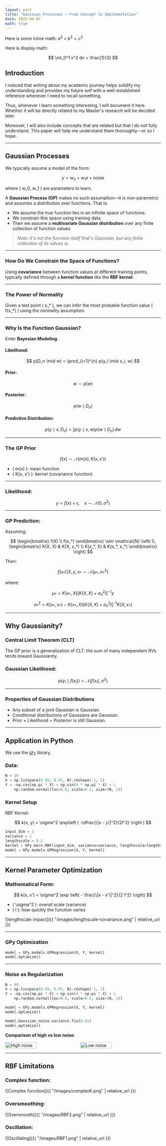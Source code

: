 ```yaml
---
layout: post
title: "Gaussian Processes — From Concept to Implementation"
date: 2025-04-07
math: true
---
```



Here is some inline math: $a^2 + b^2 = c^2$

Here is display math:

$$
\int_0^1 x^2 dx = \frac{1}{3}
$$


## Introduction

I noticed that writing about my academic journey helps solidify my understanding and provides my future self with a well-established reference whenever I need to recall something.

Thus, whenever I learn something interesting, I will document it here. Whether it will be directly related to my Master's research will be decided later. 

Moreover, I will also include concepts that are related but that I do not fully understand. This paper will help me understand them thoroughly—or so I hope.

---

## Gaussian Processes

We typically assume a model of the form:

$$
y = w_0 + w_1 x + \text{noise}
$$

where \( w_0, w_1 \) are parameters to learn.

A **Gaussian Process (GP)** makes no such assumption—it is non-parametric and assumes a distribution over functions. That is:

- We assume the true function lies in an infinite space of functions.
- We constrain this space using training data.
- Then we assume a **multivariate Gaussian distribution** over any finite collection of function values.

> *Note: It's not the function itself that's Gaussian, but any finite collection of its values is.*

---

### How Do We Constrain the Space of Functions?

Using **covariance** between function values at different training points, typically defined through a **kernel function** like the **RBF kernel**.

---

### The Power of Normality

Given a test point \( x_* \), we can infer the most probable function value \( f(x_*) \) using the normality assumption.

---

### Why Is the Function Gaussian?

Enter **Bayesian Modeling**.

#### Likelihood:

$$
p(D_n \mid w) = \prod_{i=1}^{n} p(y_i \mid x_i, w)
$$

#### Prior:

$$
w \sim p(w)
$$

#### Posterior:

$$
p(w \mid D_n)
$$

#### Predictive Distribution:

$$
p(y \mid x, D_n) = \int p(y \mid x, w) p(w \mid D_n) \, dw
$$

---

### The GP Prior

$$
f(x) \sim \mathcal{N}(m(x), K(x, x'))
$$

- \( m(x) \): mean function  
- \( K(x, x') \): kernel (covariance function)

---

### Likelihood:

$$
y = f(x) + \epsilon, \quad \epsilon \sim \mathcal{N}(0, \sigma^2)
$$

---

### GP Prediction:

Assuming:

$$
\begin{bmatrix} f(X) \\ f(x_*) \end{bmatrix} \sim \mathcal{N}
\left( 0, 
\begin{bmatrix} K(X, X) & K(X, x_*) \\
K(x_*, X) & K(x_*, x_*) \end{bmatrix} \right)
$$

Then:

$$
f(x_*) | X, y, x_* \sim \mathcal{N}(\mu_*, \sigma_*^2)
$$

where:

$$
\mu_* = K(x_*, X) [K(X, X) + \sigma_n^2 I]^{-1} y
$$

$$
\sigma_*^2 = K(x_*, x_*) - K(x_*, X) [K(X, X) + \sigma_n^2 I]^{-1} K(X, x_*)
$$

---

## Why Gaussianity?

### Central Limit Theorem (CLT)

The GP prior is a generalization of CLT: the sum of many independent RVs tends toward Gaussianity.

### Gaussian Likelihood:

$$
p(y_i \mid f(x_i)) = \mathcal{N}(f(x_i), \sigma^2)
$$

---

### Properties of Gaussian Distributions

- Any subset of a joint Gaussian is Gaussian.
- Conditional distributions of Gaussians are Gaussian.
- Prior × Likelihood = Posterior is still Gaussian.

---

## Application in Python

We use the [`GPy`](https://sheffieldml.github.io/GPy/) library.

### Data:

```python
N = 10
X = np.linspace(0.05, 0.95, N).reshape(-1, 1)
Y = -np.cos(np.pi * X) + np.sin(4 * np.pi * X) + \
    np.random.normal(loc=0.0, scale=0.1, size=(N, 1))
```

### Kernel Setup

RBF Kernel:

$$
k(x, y) = \sigma^2 \exp\left ( -\dfrac{\|x - y\|^2}{2l^2} \right )
$$

```python
input_dim = 1
variance = 1
lengthscale = 0.2
kernel = GPy.kern.RBF(input_dim, variance=variance, lengthscale=lengthscale)
model = GPy.models.GPRegression(X, Y, kernel)
```

---

## Kernel Parameter Optimization

### Mathematical Form:

$$
k(x, x') = \sigma^2 \exp \left( - \frac{\|x - x'\|^2}{2 l^2} \right)
$$

- \( \sigma^2 \): overall scale (variance)  
- \( l \): how quickly the function varies

![lengthscale impact]({{ "/images/lengthscale-covariance.png" | relative_url }})

---

### GPy Optimization

```python
model = GPy.models.GPRegression(X, Y, kernel)
model.optimize()
```

---

### Noise as Regularization

```python
N = 40
X = np.linspace(0.05, 0.95, N).reshape(-1, 1)
Y = -np.cos(np.pi * X) + np.sin(4 * np.pi * X) + \
    np.random.normal(loc=0.0, scale=0.5, size=(N, 1))

model = GPy.models.GPRegression(X, Y, kernel)
model.optimize()

model.Gaussian_noise.variance.fix(0.01)
model.optimize()
```

**Comparison of high vs low noise:**

<div style="display: flex; gap: 1rem;">
  <img src="{{ '/images/highvar.png' | relative_url }}" alt="High noise" width="45%">
  <img src="{{ '/images/lowvar.png' | relative_url }}" alt="Low noise" width="45%">
</div>

---

## RBF Limitations

### Complex function:

![Complex function]({{ "/images/complexK.png" | relative_url }})

### Oversmoothing:

![Oversmooth]({{ "/images/RBF2.png" | relative_url }})

### Oscillation:

![Oscillating]({{ "/images/RBF1.png" | relative_url }})


